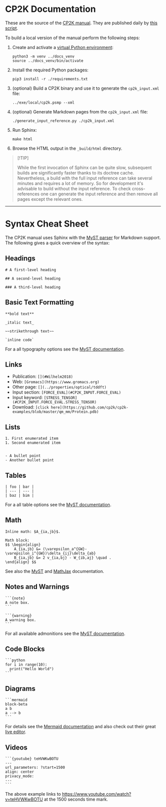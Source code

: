 # CP2K Documentation

These are the source of the [CP2K manual](https://manual.cp2k.org/trunk). They are published daily
by [this script](../tools/docker/scripts/test_manual.sh).

To build a local version of the manual perform the following steps:

1. Create and activate a [virtual Python environment](https://docs.python.org/3/tutorial/venv.html):

   ```
   python3 -m venv ../docs_venv
   source ../docs_venv/bin/activate
   ```

1. Install the required Python packages:

   ```
   pip3 install -r ./requirements.txt
   ```

1. (optional) Build a CP2K binary and use it to generate the `cp2k_input.xml` file:

   ```
   ../exe/local/cp2k.psmp --xml
   ```

1. (optional) Generate Markdown pages from the `cp2k_input.xml` file:

   ```
   ./generate_input_reference.py ./cp2k_input.xml
   ```

1. Run Sphinx:

   ```
   make html
   ```

1. Browse the HTML output in the `_build/html` directory.

> \[!TIP\]
>
> While the first invocation of Sphinx can be quite slow, subsequent builds are significantly faster
> thanks to its doctree cache. Nevertheless, a build with the full input reference can take several
> minutes and requires a lot of memory. So for development it's advisable to build without the input
> reference. To check cross-references one can generate the input reference and then remove all
> pages except the relevant ones.

______________________________________________________________________

# Syntax Cheat Sheet

The CP2K manual uses Sphinx with the [MyST parser](https://myst-parser.readthedocs.io) for Markdown
support. The following gives a quick overview of the syntax:

## Headings

```
# A first-level heading

## A second-level heading

### A third-level heading
```

## Basic Text Formatting

```
**bold text**

_italic text_

~~strikethrough text~~

`inline code`
```

For a all typography options see the
[MyST documentation](https://myst-parser.readthedocs.io/en/latest/syntax/typography.html).

## Links

- Publication: `[](#Wilhelm2018)`
- Web: `[Gromacs](https://www.gromacs.org)`
- Other page: `[](../properties/optical/tddft)`
- Input section: `[FORCE_EVAL](#CP2K_INPUT.FORCE_EVAL)`
- Input keyword: `[STRESS_TENSOR](#CP2K_INPUT.FORCE_EVAL.STRESS_TENSOR)`
- Download: `[click here](https://github.com/cp2k/cp2k-examples/blob/master/qm_mm/Protein.pdb)`

## Lists

```
1. First enumerated item
1. Second enumerated item


- A bullet point
- Another bullet point
```

## Tables

```
| foo | bar |
| --- | --- |
| baz | bim |
```

For a all table options see the
[MyST documentation](https://myst-parser.readthedocs.io/en/latest/syntax/tables.html).

## Math

```
Inline math: $A_{ia,jb}$.

Math block:
$$ \begin{align}
    A_{ia,jb} &= (\varepsilon_a^{GW}-\varepsilon_i^{GW})\delta_{ij}\delta_{ab}
    B_{ia,jb} &= 2 v_{ia,bj} - W_{ib,aj} \quad .
\end{align} $$
```

See also the
[MyST](https://myst-parser.readthedocs.io/en/latest/syntax/optional.html#math-shortcuts) and
[MathJax](https://docs.mathjax.org/en/latest/input/tex/index.html) documentation.

## Notes and Warnings

````
```{note}
A note box.
```

```{warning}
A warning box.
```
````

For all available admonitions see the
[MyST documentation](https://myst-parser.readthedocs.io/en/latest/syntax/admonitions.html).

## Code Blocks

````
```python
for i in range(10):
  print("Hello World")
```
````

## Diagrams

````
```mermaid
block-beta
a b
a --> b
```
````

For details see the [Mermaid documentation](https://mermaid.js.org/intro/) and also check out their
great [live editor](https://mermaid.live).

## Videos

````
```{youtube} teHVWKwBOTU
---
url_parameters: ?start=1500
align: center
privacy_mode:
---
```
````

The above example links to https://www.youtube.com/watch?v=teHVWKwBOTU at the 1500 seconds time
mark.
